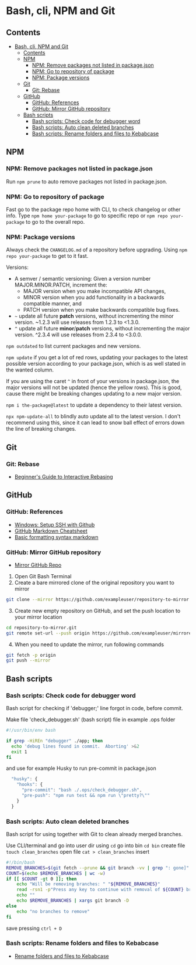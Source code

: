 # Bash, cli, NPM and Git

## Contents

- [Bash, cli, NPM and Git](#bash-cli-npm-and-git)
  - [Contents](#contents)
  - [NPM](#npm)
    - [NPM: Remove packages not listed in package.json](#npm-remove-packages-not-listed-in-packagejson)
    - [NPM: Go to repository of package](#npm-go-to-repository-of-package)
    - [NPM: Package versions](#npm-package-versions)
  - [Git](#git)
    - [Git: Rebase](#git-rebase)
  - [GitHub](#github)
    - [GitHub: References](#github-references)
    - [GitHub: Mirror GitHub repository](#github-mirror-github-repository)
  - [Bash scripts](#bash-scripts)
    - [Bash scripts: Check code for debugger word](#bash-scripts-check-code-for-debugger-word)
    - [Bash scripts: Auto clean deleted branches](#bash-scripts-auto-clean-deleted-branches)
    - [Bash scripts: Rename folders and files to Kebabcase](#bash-scripts-rename-folders-and-files-to-kebabcase)

## NPM

### NPM: Remove packages not listed in package.json

Run `npm prune` to auto remove packages not listed in package.json.

### NPM: Go to repository of package

Fast go to the package repo home with CLI, to check changelog or other info. Type `npm home your-package` to go to specific repo or `npm repo your-package` to go to the overall repo.

### NPM: Package versions

Always check the `CHANGELOG.md` of a repository before upgrading. Using `npm repo your-package` to get to it fast.

Versions:

- A semver / semantic versioning: Given a version number MAJOR.MINOR.PATCH, increment the:
  - MAJOR version when you make incompatible API changes,
  - MINOR version when you add functionality in a backwards compatible manner, and
  - PATCH version when you make backwards compatible bug fixes.
- `~` update all future **patch** versions, without incrementing the minor version. ~1.2.3 will use releases from 1.2.3 to <1.3.0.
- `^` update all future **minor**/**patch** versions, without incrementing the major version. ^2.3.4 will use releases from 2.3.4 to <3.0.0.

`npm outdated` to list current packages and new versions.

`npm update` if you get a lot of red rows, updating your packages to the latest possible version according to your package.json, which is as well stated in the wanted column.

If you are using the caret `^` in front of your versions in package.json, the major versions will not be updated (hence the yellow rows). This is good, cause there might be breaking changes updating to a new major version.

`npm i the-package@latest` to update a dependency to their latest version.

`npx npm-update-all` to blindly auto update all to the latest version. I don't recommend using this, since it can lead to snow ball effect of errors down the line of breaking changes.

## Git

### Git: Rebase

- [Beginner's Guide to Interactive Rebasing](https://dev.to/blakedeboer/beginners-guide-to-interactive-rebasing-1ob)

## GitHub

### GitHub: References

- [Windows: Setup SSH with Github](https://docs.joyent.com/public-cloud/getting-started/ssh-keys/generating-an-ssh-key-manually/manually-generating-your-ssh-key-in-windows)
- [GitHub Markdown Cheatsheet](https://github.com/adam-p/markdown-here/wiki/Markdown-Cheatsheet)
- [Basic formatting syntax markdown](https://help.github.com/en/github/writing-on-github/basic-writing-and-formatting-syntax)

### GitHub: Mirror GitHub repository

- [Mirror GitHub Repo](https://help.github.com/en/github/creating-cloning-and-archiving-repositories/duplicating-a-repository#mirroring-a-repository-in-another-location)

1. Open Git Bash Terminal
2. Create a bare mirrored clone of the original repository you want to mirror

```bash
git clone --mirror https://github.com/exampleuser/repository-to-mirror.git
```

3. Create new empty repository on GitHub, and set the push location to your mirror location

```bash
cd repository-to-mirror.git
git remote set-url --push origin https://github.com/exampleuser/mirrored
```

4. When you need to update the mirror, run following commands

```bash
git fetch -p origin
git push --mirror
```

## Bash scripts

### Bash scripts: Check code for debugger word

Bash script for checking if 'debugger;' line forgot in code, before commit.

Make file 'check_debugger.sh' (bash script) file in example .ops folder

```bash
#!/usr/bin/env bash

if grep -HiREn "debugger" ./app; then
  echo 'debug lines found in commit.  Aborting' >&2
  exit 1
fi
```

and use for example Husky to run pre-commit in package.json

```javascript
  "husky": {
    "hooks": {
      "pre-commit": "bash ./.ops/check_debugger.sh",
      "pre-push": "npm run test && npm run \"pretty?\""
    }
  }
```

### Bash scripts: Auto clean deleted branches

Bash script for using together with Git to clean already merged branches.

Use CLI/terminal and go into user dir using
`cd`
go into bin
`cd bin`
create file
`touch clean_branches`
open file
`cat > clean_branches`
insert

```bash
#!/bin/bash
REMOVE_BRANCHES=$(git fetch --prune && git branch -vv | grep ": gone]" | awk '{print $1}')
COUNT=$(echo $REMOVE_BRANCHES | wc -w)
if [[ $COUNT -gt 0 ]]; then
    echo "Will be removing branches: " "${REMOVE_BRANCHES}"
    read -rsn1 -p"Press any key to continue with removal of ${COUNT} branches.";
    echo ""
    echo $REMOVE_BRANCHES | xargs git branch -D
else
    echo "no branches to remove"
fi
```

save pressing `ctrl + D`

### Bash scripts: Rename folders and files to Kebabcase

- [Rename folders and files to Kebabcase](https://github.com/kcjmowright/rename-2-kebabcase)
